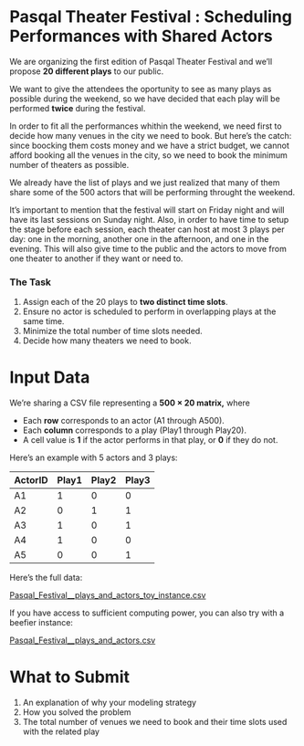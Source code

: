 # Pasqal Theater Festival : Scheduling  Performances with Shared Actors

We are organizing the first edition of Pasqal Theater Festival and we’ll propose **20 different plays** to our public. 

We want to give the attendees the oportunity to see as many plays as possible during the weekend, so we have decided that each play will be performed **twice** during the festival. 

In order to fit all the performances whithin the weekend, we need first to decide how many venues in the city we need to book. But here’s the catch: since boocking them costs money and we have a strict budget, we cannot afford booking all the venues in the city, so we need to book the minimum number of theaters as possible. 

We already have the list of plays and we just realized that many of them share some of the 500 actors that will be performing throught the weekend.

It’s important to mention that the festival will start on Friday night and will have its last sessions on Sunday night. Also, in order to have time to setup the stage before each session, each theater can host at most 3 plays per day: one in the morning, another one in the afternoon, and one in the evening. This will also give time to the public and the actors to move from one theater to another if they want or need to.

### The Task

1. Assign each of the 20 plays to **two distinct time slots**.
2. Ensure no actor is scheduled to perform in overlapping plays at the same time.
3. Minimize the total number of time slots needed.
4. Decide how many theaters we need to book.

# Input Data

We’re sharing a CSV file representing a **500 × 20 matrix,** where

- Each **row** corresponds to an actor (A1 through A500).
- Each **column** corresponds to a play (Play1 through Play20).
- A cell value is **1** if the actor performs in that play, or **0** if they do not.

Here’s an example with 5 actors and 3 plays:

| ActorID | Play1 | Play2 | Play3 |
| --- | --- | --- | --- |
| A1 | 1 | 0 | 0 |
| A2 | 0 | 1 | 1 |
| A3 | 1 | 0 | 1 |
| A4 | 1 | 0 | 0 |
| A5 | 0 | 0 | 1 |

Here’s the full data:

[Pasqal_Festival__plays_and_actors_toy_instance.csv](Pasqal_Festival__plays_and_actors_toy_instance.csv)

If you have access to sufficient computing power, you can also try with a
beefier instance:

[Pasqal_Festival__plays_and_actors.csv](Pasqal_Festival__plays_and_actors.csv)


# What to Submit

1. An explanation of why your modeling strategy
2. How you solved the problem
3. The total number of venues we need to book and their time slots used with the related play

